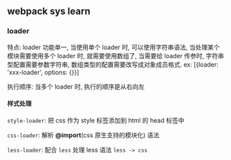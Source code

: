 ## webpack sys learn

### loader

特点: loader 功能单一, 当使用单个 loader 时, 可以使用字符串语法, 当处理某个模块需要使用多个 loader 时, 就需要使用数组了, 当需要给 loader 传参时, 字符串型配置需要参数字符串, 数组类型的配置需要改写成对象成员格式. ex: [{loader: 'xxx-loader', options: {}}]

执行顺序: 当多个 loader 时, 执行的顺序是从右向左

#### 样式处理

`style-loader`: 把 css 作为 style 标签添加到 html 的 head 标签中

`css-loader`: 解析 **@import**(css 原生支持的模块化) 语法

`less-loader`: 配合 `less` 处理 less 语法 `less -> css`


